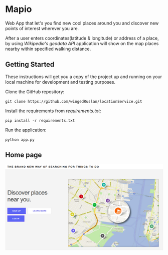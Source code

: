 # Mapio

Web App that let's you find new cool places around you and discover new points of interest wherever you are.

After a user enters coordinates(latitude & longitude) or address of a place, by using *Wikipedia's geodata API* application will show on the map places nearby within specified walking distance.

## Getting Started

These instructions will get you a copy of the project up and running on your local machine for development and testing purposes.

Clone the GitHub repository:
```
git clone https://github.com/wingedRuslan/locationService.git
```

Install the requirements from *requirements.txt*:
```
pip install -r requirements.txt
```

Run the application:
```
python app.py
```

## Home page
![image info](./static/img/home_page.png "Home page of application")
